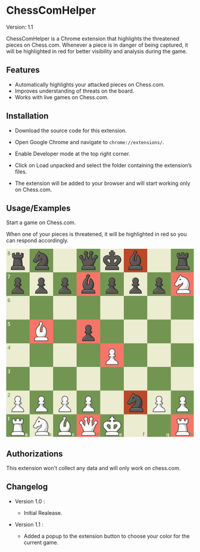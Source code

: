 # ChessComHelper

Version: 1.1

ChessComHelper is a Chrome extension that highlights the threatened pieces on Chess.com. Whenever a piece is in danger of being captured, it will be highlighted in red for better visibility and analysis during the game.

## Features

- Automatically highlights your attacked pieces on Chess.com.
- Improves understanding of threats on the board.
- Works with live games on Chess.com.

## Installation

- Download the source code for this extension.

- Open Google Chrome and navigate to ```chrome://extensions/```.

- Enable Developer mode at the top right corner.

- Click on Load unpacked and select the folder containing the extension’s files.

- The extension will be added to your browser and will start working only on Chess.com.

## Usage/Examples

Start a game on Chess.com.

When one of your pieces is threatened, it will be highlighted in red so you can respond accordingly.

![Example](https://github.com/TooFuW/ChromeExtension_ChessComHelper/blob/main/images/example.png)

## Authorizations

This extension won't collect any data and will only work on chess.com.

## Changelog

- Version 1.0 : 
    - Initial Realease.

- Version 1.1 :
    - Added a popup to the extension button to choose your color for the current game.